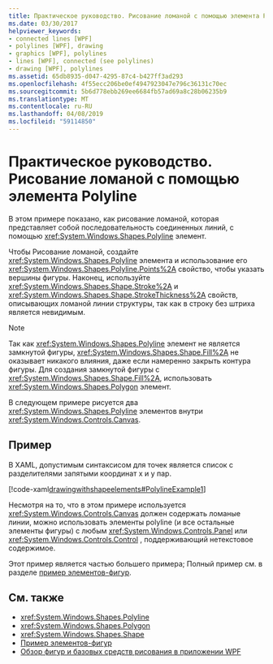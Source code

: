 ```yaml
---
title: Практическое руководство. Рисование ломаной с помощью элемента Polyline
ms.date: 03/30/2017
helpviewer_keywords:
- connected lines [WPF]
- polylines [WPF], drawing
- graphics [WPF], polylines
- lines [WPF], connected (see polylines)
- drawing [WPF], polylines
ms.assetid: 65db8935-d047-4295-87c4-b427ff3ad293
ms.openlocfilehash: 4f55ecc206be0ef4947923047e796c36131c70ec
ms.sourcegitcommit: 5b6d778ebb269ee6684fb57ad69a8c28b06235b9
ms.translationtype: MT
ms.contentlocale: ru-RU
ms.lasthandoff: 04/08/2019
ms.locfileid: "59114850"
---
```

# <a name="how-to-draw-a-polyline-by-using-the-polyline-element"></a>Практическое руководство. Рисование ломаной с помощью элемента Polyline
В этом примере показано, как рисование ломаной, которая представляет собой последовательность соединенных линий, с помощью <xref:System.Windows.Shapes.Polyline> элемент.  
  
 Чтобы Рисование ломаной, создайте <xref:System.Windows.Shapes.Polyline> элемента и использование его <xref:System.Windows.Shapes.Polyline.Points%2A> свойство, чтобы указать вершины фигуры. Наконец, используйте <xref:System.Windows.Shapes.Shape.Stroke%2A> и <xref:System.Windows.Shapes.Shape.StrokeThickness%2A> свойств, описывающих ломаной линии структуры, так как в строку без штриха является невидимым.  
  
> [!NOTE]
>  Так как <xref:System.Windows.Shapes.Polyline> элемент не является замкнутой фигуры, <xref:System.Windows.Shapes.Shape.Fill%2A> не оказывает никакого влияния, даже если намеренно закрыть контура фигуры. Для создания замкнутой фигуры с <xref:System.Windows.Shapes.Shape.Fill%2A>, использовать <xref:System.Windows.Shapes.Polygon> элемент.  
  
 В следующем примере рисуется два <xref:System.Windows.Shapes.Polyline> элементов внутри <xref:System.Windows.Controls.Canvas>.  
  
## <a name="example"></a>Пример  
 В XAML, допустимым синтаксисом для точек является список с разделителями запятыми координат x и y пар.  
  
 [!code-xaml[drawingwithshapeelements#PolylineExample1](~/samples/snippets/csharp/VS_Snippets_Wpf/DrawingWithShapeElements/CS/polylineexample.xaml#polylineexample1)]  
  
 Несмотря на то, что в этом примере используется <xref:System.Windows.Controls.Canvas> должен содержать ломаные линии, можно использовать элементы polyline (и все остальные элементы фигуры) с любым <xref:System.Windows.Controls.Panel> или <xref:System.Windows.Controls.Control> , поддерживающий нетекстовое содержимое.  
  
 Этот пример является частью большего примера; Полный пример см. в разделе [пример элементов-фигур](https://go.microsoft.com/fwlink/?LinkID=160037).  
  
## <a name="see-also"></a>См. также

- <xref:System.Windows.Shapes.Polyline>
- <xref:System.Windows.Shapes.Polygon>
- <xref:System.Windows.Shapes.Shape>
- [Пример элементов-фигур](https://go.microsoft.com/fwlink/?LinkID=160037)
- [Обзор фигур и базовых средств рисования в приложении WPF](shapes-and-basic-drawing-in-wpf-overview.md)
